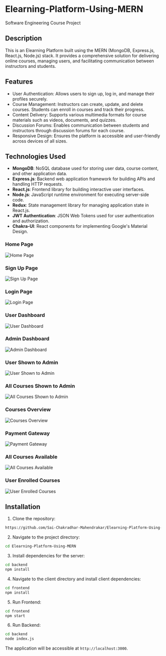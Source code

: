 # Elearning-Platform-Using-MERN

Software Engineering Course Project

## Description

This is an Elearning Platform built using the MERN (MongoDB, Express.js, React.js, Node.js) stack. It provides a comprehensive solution for delivering online courses, managing users, and facilitating communication between instructors and students.

## Features

- User Authentication: Allows users to sign up, log in, and manage their profiles securely.
- Course Management: Instructors can create, update, and delete courses. Students can enroll in courses and track their progress.
- Content Delivery: Supports various multimedia formats for course materials such as videos, documents, and quizzes.
- Discussion Forums: Enables communication between students and instructors through discussion forums for each course.
- Responsive Design: Ensures the platform is accessible and user-friendly across devices of all sizes.

## Technologies Used

- **MongoDB**: NoSQL database used for storing user data, course content, and other application data.
- **Express.js**: Backend web application framework for building APIs and handling HTTP requests.
- **React.js**: Frontend library for building interactive user interfaces.
- **Node.js**: JavaScript runtime environment for executing server-side code.
- **Redux**: State management library for managing application state in React.js.
- **JWT Authentication**: JSON Web Tokens used for user authentication and authorization.
- **Chakra-UI**: React components for implementing Google's Material Design.

### Home Page

![Home Page](/screenshots/home_page.png)

### Sign Up Page

![Sign Up Page](/screenshots/signup_page.png)

### Login Page

![Login Page](/screenshots/login_page.png)

### User Dashboard

![User Dashboard](/screenshots/user_dashboard.png)

### Admin Dashboard

![Admin Dashboard](/screenshots/admin_dashboard.png)

### User Shown to Admin

![User Shown to Admin](/screenshots/user_shown_to_admin.png)

### All Courses Shown to Admin

![All Courses Shown to Admin](/screenshots/all_courses_admin.png)

### Courses Overview

![Courses Overview](/screenshots/courses_overview.png)

### Payment Gateway

![Payment Gateway](/screenshots/payment_gateway.png)

### All Courses Available

![All Courses Available](/screenshots/all_courses_available.png)

### User Enrolled Courses

![User Enrolled Courses](/screenshots/user_enrolled_courses.png)

## Installation

1. Clone the repository:

```bash
https://github.com/Sai-Chakradhar-Mahendrakar/Elearning-Platform-Using-MERN.git
```

2. Navigate to the project directory:

```bash
cd Elearning-Platform-Using-MERN
```

3. Install dependencies for the server:

```bash
cd backend
npm install
```

4. Navigate to the client directory and install client dependencies:

```bash
cd frontend
npm install
```

5. Run Frontend:

```bash
cd frontend
npm start
```

6. Run Backend:

```bash
cd backend
node index.js
```

The application will be accessible at `http://localhost:3000`.
